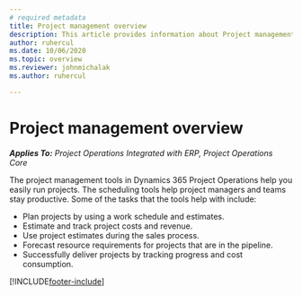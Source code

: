 ```yaml
---
# required metadata
title: Project management overview
description: This article provides information about Project management in Dynamics 365 Project Operations. 
author: ruhercul
ms.date: 10/06/2020
ms.topic: overview
ms.reviewer: johnmichalak
ms.author: ruhercul

---
```


# Project management overview

_**Applies To:** Project Operations Integrated with ERP, Project Operations Core_

The project management tools in Dynamics 365 Project Operations help you easily run projects. The scheduling tools help project managers and teams stay productive. Some of the tasks that the tools help with include:

- Plan projects by using a work schedule and estimates.
- Estimate and track project costs and revenue.
- Use project estimates during the sales process.
- Forecast resource requirements for projects that are in the pipeline.
- Successfully deliver projects by tracking progress and cost consumption.


[!INCLUDE[footer-include](../includes/footer-banner.md)]